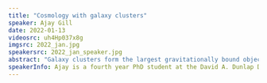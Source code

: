 ```yaml
---
title: "Cosmology with galaxy clusters"
speaker: Ajay Gill
date: 2022-01-13
videosrc: uh4Hp037x8g
imgsrc: 2022_jan.jpg
speakersrc: 2022_jan_speaker.jpg
abstract: "Galaxy clusters form the largest gravitationally bound objects in the Universe. The growth and evolution of galaxy clusters over time is sensitive to the nature of dark matter and dark energy, two of the most profound mysteries in modern science. In this talk, I will describe two experiments that observe galaxy clusters: the Atacama Cosmology Telescope located at the Cerro Toco in the Atacama Desert in the north of Chile and the Superpressure Balloon-Borne Imaging Telescope (SuperBIT). In particular, I will describe how different physical mechanisms in and around galaxy clusters can allow astronomers to learn more about their properties using multi-wavelength observations of both radiation from the early as well as the late Universe."
speakerInfo: Ajay is a fourth year PhD student at the David A. Dunlap Department of Astronomy and Astrophysics at the University of Toronto. His research focuses on studying the properties of galaxy clusters and their environments. He also works on developing instrumentation for astronomical observations. Outside of work, he likes playing soccer, hiking, history, and travel.
---
```

